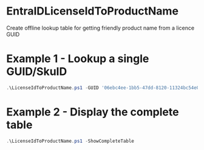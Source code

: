 # EntraIDLicenseIdToProductName
Create offline lookup table for getting friendly product name from a licence GUID


# Example 1 - Lookup a single GUID/SkuID

```PowerShell
.\LicenseIdToProductName.ps1 -GUID '06ebc4ee-1bb5-47dd-8120-11324bc54e06'
```


# Example 2 - Display the complete table

```PowerShell
.\LicenseIdToProductName.ps1 -ShowCompleteTable
```
